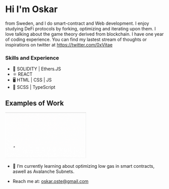 # Hi I'm Oskar 
from Sweden, and I do smart-contract and Web development. I enjoy studying DeFi protocols by forking, optimizing and iterating upon them. I love talking about the game theory derived from blockchain. I have one year of coding experience. You can find my lastest stream of thoughts or inspirations on twitter at https://twitter.com/0xVitae


### Skills and Experience
* 🔗 SOLIDITY | Ethers.JS
* ⚛  REACT
* 🖥 HTML | CSS | JS
* 📖 SCSS | TypeScript

## Examples of Work
<img src="https://github.com/0xVitae/0xVitae/blob/main/animation.gif" width="256"/>


- 🌱 I’m currently learning about optimizing low gas in smart contracts, aswell as Avalanche Subnets.
* Reach me at: oskar.oste@gmail.com 




